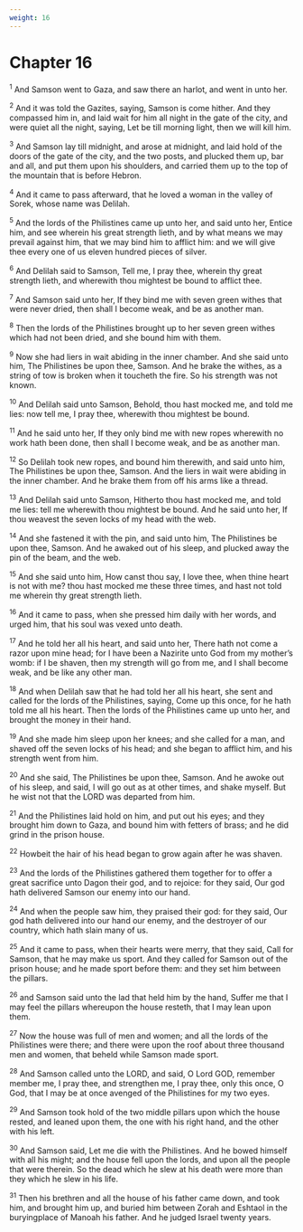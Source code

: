 ```yaml
---
weight: 16
---
```


# Chapter 16

<sup>1</sup> And Samson went to Gaza, and saw there an harlot, and went in unto her. 

<sup>2</sup> And it was told the Gazites, saying, Samson is come hither. And they compassed him in, and laid wait for him all night in the gate of the city, and were quiet all the night, saying, Let be till morning light, then we will kill him. 

<sup>3</sup> And Samson lay till midnight, and arose at midnight, and laid hold of the doors of the gate of the city, and the two posts, and plucked them up, bar and all, and put them upon his shoulders, and carried them up to the top of the mountain that is before Hebron. 

<sup>4</sup> And it came to pass afterward, that he loved a woman in the valley of Sorek, whose name was Delilah. 

<sup>5</sup> And the lords of the Philistines came up unto her, and said unto her, Entice him, and see wherein his great strength lieth, and by what means we may prevail against him, that we may bind him to afflict him: and we will give thee every one of us eleven hundred pieces of silver. 

<sup>6</sup> And Delilah said to Samson, Tell me, I pray thee, wherein thy great strength lieth, and wherewith thou mightest be bound to afflict thee. 

<sup>7</sup> And Samson said unto her, If they bind me with seven green withes that were never dried, then shall I become weak, and be as another man. 

<sup>8</sup> Then the lords of the Philistines brought up to her seven green withes which had not been dried, and she bound him with them. 

<sup>9</sup> Now she had liers in wait abiding in the inner chamber. And she said unto him, The Philistines be upon thee, Samson. And he brake the withes, as a string of tow is broken when it toucheth the fire. So his strength was not known. 

<sup>10</sup> And Delilah said unto Samson, Behold, thou hast mocked me, and told me lies: now tell me, I pray thee, wherewith thou mightest be bound. 

<sup>11</sup> And he said unto her, If they only bind me with new ropes wherewith no work hath been done, then shall I become weak, and be as another man. 

<sup>12</sup> So Delilah took new ropes, and bound him therewith, and said unto him, The Philistines be upon thee, Samson. And the liers in wait were abiding in the inner chamber. And he brake them from off his arms like a thread. 

<sup>13</sup> And Delilah said unto Samson, Hitherto thou hast mocked me, and told me lies: tell me wherewith thou mightest be bound. And he said unto her, If thou weavest the seven locks of my head with the web. 

<sup>14</sup> And she fastened it with the pin, and said unto him, The Philistines be upon thee, Samson. And he awaked out of his sleep, and plucked away the pin of the beam, and the web. 

<sup>15</sup> And she said unto him, How canst thou say, I love thee, when thine heart is not with me? thou hast mocked me these three times, and hast not told me wherein thy great strength lieth. 

<sup>16</sup> And it came to pass, when she pressed him daily with her words, and urged him, that his soul was vexed unto death. 

<sup>17</sup> And he told her all his heart, and said unto her, There hath not come a razor upon mine head; for I have been a Nazirite unto God from my mother’s womb: if I be shaven, then my strength will go from me, and I shall become weak, and be like any other man. 

<sup>18</sup> And when Delilah saw that he had told her all his heart, she sent and called for the lords of the Philistines, saying, Come up this once, for he hath told me all his heart. Then the lords of the Philistines came up unto her, and brought the money in their hand. 

<sup>19</sup> And she made him sleep upon her knees; and she called for a man, and shaved off the seven locks of his head; and she began to afflict him, and his strength went from him. 

<sup>20</sup> And she said, The Philistines be upon thee, Samson. And he awoke out of his sleep, and said, I will go out as at other times, and shake myself. But he wist not that the LORD was departed from him. 

<sup>21</sup> And the Philistines laid hold on him, and put out his eyes; and they brought him down to Gaza, and bound him with fetters of brass; and he did grind in the prison house. 

<sup>22</sup> Howbeit the hair of his head began to grow again after he was shaven. 

<sup>23</sup> And the lords of the Philistines gathered them together for to offer a great sacrifice unto Dagon their god, and to rejoice: for they said, Our god hath delivered Samson our enemy into our hand. 

<sup>24</sup> And when the people saw him, they praised their god: for they said, Our god hath delivered into our hand our enemy, and the destroyer of our country, which hath slain many of us. 

<sup>25</sup> And it came to pass, when their hearts were merry, that they said, Call for Samson, that he may make us sport. And they called for Samson out of the prison house; and he made sport before them: and they set him between the pillars. 

<sup>26</sup> and Samson said unto the lad that held him by the hand, Suffer me that I may feel the pillars whereupon the house resteth, that I may lean upon them. 

<sup>27</sup> Now the house was full of men and women; and all the lords of the Philistines were there; and there were upon the roof about three thousand men and women, that beheld while Samson made sport. 

<sup>28</sup> And Samson called unto the LORD, and said, O Lord GOD, remember member me, I pray thee, and strengthen me, I pray thee, only this once, O God, that I may be at once avenged of the Philistines for my two eyes. 

<sup>29</sup> And Samson took hold of the two middle pillars upon which the house rested, and leaned upon them, the one with his right hand, and the other with his left. 

<sup>30</sup> And Samson said, Let me die with the Philistines. And he bowed himself with all his might; and the house fell upon the lords, and upon all the people that were therein. So the dead which he slew at his death were more than they which he slew in his life. 

<sup>31</sup> Then his brethren and all the house of his father came down, and took him, and brought him up, and buried him between Zorah and Eshtaol in the buryingplace of Manoah his father. And he judged Israel twenty years. 


